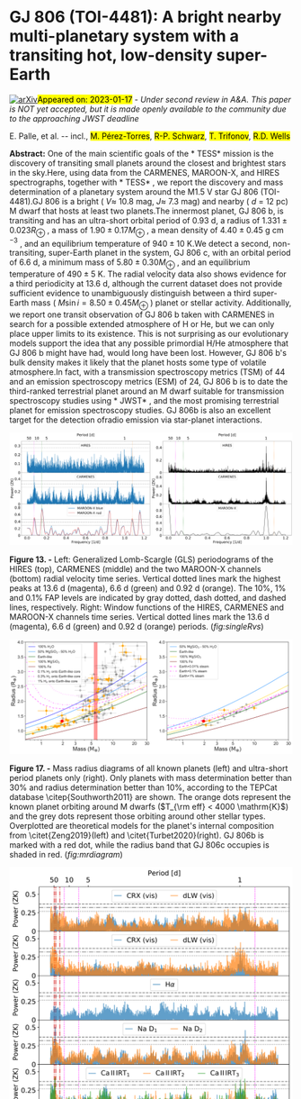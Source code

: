 <div class="macros" style="visibility:hidden;">
$\newcommand{\ensuremath}{}$
$\newcommand{\xspace}{}$
$\newcommand{\object}[1]{\texttt{#1}}$
$\newcommand{\farcs}{{.}''}$
$\newcommand{\farcm}{{.}'}$
$\newcommand{\arcsec}{''}$
$\newcommand{\arcmin}{'}$
$\newcommand{\ion}[2]{#1#2}$
$\newcommand{\textsc}[1]{\textrm{#1}}$
$\newcommand{\hl}[1]{\textrm{#1}}$
$\newcommand{\tstar}{GJ~806\xspace}$
$\newcommand{\tplanet}{GJ~806 b\xspace}$
$\newcommand{\pytransit}{\textsc{PyTransit}\xspace}$
$\newcommand{\ldtk}{\textsc{LDTk}\xspace}$
$\newcommand{\lh}{\ensuremath{\ell}}$
$\newcommand{\llh}{\ensuremath{\ln P}}$
$\newcommand{\iid}{i.i.d.\xspace}$
$\newcommand{\pvec}{\ensuremath{\boldsymbol{\theta}}\xspace}$
$\newcommand{\covmat}{\emth{\boldsymbol{\Sigma}}}$
$\newcommand{\cmat}{\ensuremath{\mathbf{K}}\xspace}$
$\newcommand{\flux}{\ensuremath{\mathbf{f}}\xspace}$
$\newcommand{\gcm}{\emth{\mathrm{g cm^{-3}}}}$
$\newcommand{\smass}{\emth{\mathrm{M_\star}}}$
$\newcommand{\srad}{\emth{\mathrm{R_\star}}}$
$\newcommand{\pmass}{\emth{\mathrm{M_P}}}$
$\newcommand{\prad}{\emth{\mathrm{R_P}}}$
$\newcommand{\rptrue}{\ensuremath{r_\mathrm{p,true}}\xspace}$
$\newcommand{\ktrue}{\ensuremath{k_\mathrm{true}}\xspace}$
$\newcommand{\kapp}{\ensuremath{k_\mathrm{app}}\xspace}$
$\newcommand{\teff}{\ensuremath{T_\mathrm{eff}}\xspace}$
$\newcommand{\teffh}{\ensuremath{T_\mathrm{eff,H}}\xspace}$
$\newcommand{\teffc}{\ensuremath{T_\mathrm{eff,C}}\xspace}$
$\newcommand{\pzep}{\ensuremath{t_\mathrm{0}}\xspace}$
$\newcommand{\pper}{\ensuremath{p}\xspace}$
$\newcommand{\prho}{\ensuremath{\rho_\star}\xspace}$
$\newcommand{\pimp}{\ensuremath{b}\xspace}$
$\newcommand{\psma}{\ensuremath{a}\xspace}$
$\newcommand{\pcref}{\ensuremath{c}\xspace}$
$\newcommand{\para}{\ensuremath{k_\mathrm{app}}\xspace}$
$\newcommand{\ptra}{\ensuremath{k_\mathrm{true}}\xspace}$
$\newcommand{\mjup}{\ensuremath{M_\mathrm{Jup}}\xspace}$
$\newcommand{\rjup}{\ensuremath{R_\mathrm{Jup}}\xspace}$
$\newcommand{\george}{\textsc{George}\xspace}$
$\newcommand{\ud}{\ensuremath{\mathrm{d}\xspace}}$
$\newcommand{\plato}{\textit{PLATO}\xspace}$
$\newcommand{\tess}{\textit{TESS}\xspace}$
$\newcommand{\corot}{\textit{CoRoT}\xspace}$
$\newcommand{\kepler}{\textit{Kepler}\xspace}$
$\newcommand{\ktwo}{\textit{K2}\xspace}$
$\newcommand{\tmodel}{\ensuremath{\mathcal{T}}\xspace}$
$\newcommand{\UP}[1]{\ensuremath{\mathcal{U}(#1)}\xspace}$
$\newcommand{\NP}[1]{\ensuremath{\mathcal{N}(#1)}\xspace}$
$\newcommand{\emth}[1]{\ensuremath{#1}\xspace}$
$\newcommand{\mlp}[1]{\textcolor{red}{#1}}$
$\newcommand{\mlpd}[2]{\sout{#1} \textcolor{red}{#2}}$
$\newcommand{\ikoma}{\textcolor{red}}$
$\newcommand{\ajm}[1]{\textcolor{green}{#1}}$
$\newcommand{\Msun}{\hbox{M_{\odot}}}$
$\newcommand{\Rsun}{\hbox{R_{\odot}}}$
$\newcommand{\Mjup}{\hbox{M_{\rm Jup}}}$
$\newcommand{\Rjup}{\hbox{R_{\rm Jup}}}$
$\newcommand{\Mearth}{\hbox{M_{\oplus}}}$
$\newcommand{\Rearth}{\hbox{R_{\oplus}}}$
$\newcommand{\Mnep}{\hbox{M_{\rm Nep}}}$
$\newcommand{\hd20}{HD~209458 b}$
$\newcommand{\gj34}{GJ~3470 b}$
$\newcommand{\hat11}{HAT-P-11 b}$
$\newcommand{\hep}{He^{+}}$
$\newcommand{\hes}{He~(1^{1}S)}$
$\newcommand{\het}{He~(2^{3}S)}$
$\newcommand{\mlr}{\dot M}$
$\newcommand{\lya}{Ly\alpha}$
$\newcommand{\earth}{\oplus}$
$\newcommand{\halpha}{H\alpha }$
$\newcommand{\gs}{g s^{-1}}$
$\newcommand{\kms}{km s^{-1}}$
$\newcommand{\rp}{R_{\rm P}}$</div>

<div class="macros" style="visibility:hidden;">
$\newcommand{\ensuremath}{}$
$\newcommand{\xspace}{}$
$\newcommand{\object}[1]{\texttt{#1}}$
$\newcommand{\farcs}{{.}''}$
$\newcommand{\farcm}{{.}'}$
$\newcommand{\arcsec}{''}$
$\newcommand{\arcmin}{'}$
$\newcommand{\ion}[2]{#1#2}$
$\newcommand{\textsc}[1]{\textrm{#1}}$
$\newcommand{\hl}[1]{\textrm{#1}}$
$\newcommand{\tstar}{GJ~806\xspace}$
$\newcommand{\tplanet}{GJ~806 b\xspace}$
$\newcommand{\pytransit}{\textsc{PyTransit}\xspace}$
$\newcommand{\ldtk}{\textsc{LDTk}\xspace}$
$\newcommand{\lh}{\ensuremath{\ell}}$
$\newcommand{\llh}{\ensuremath{\ln P}}$
$\newcommand{\iid}{i.i.d.\xspace}$
$\newcommand{\pvec}{\ensuremath{\boldsymbol{\theta}}\xspace}$
$\newcommand{\covmat}{\emth{\boldsymbol{\Sigma}}}$
$\newcommand{\cmat}{\ensuremath{\mathbf{K}}\xspace}$
$\newcommand{\flux}{\ensuremath{\mathbf{f}}\xspace}$
$\newcommand{\gcm}{\emth{\mathrm{g cm^{-3}}}}$
$\newcommand{\smass}{\emth{\mathrm{M_\star}}}$
$\newcommand{\srad}{\emth{\mathrm{R_\star}}}$
$\newcommand{\pmass}{\emth{\mathrm{M_P}}}$
$\newcommand{\prad}{\emth{\mathrm{R_P}}}$
$\newcommand{\rptrue}{\ensuremath{r_\mathrm{p,true}}\xspace}$
$\newcommand{\ktrue}{\ensuremath{k_\mathrm{true}}\xspace}$
$\newcommand{\kapp}{\ensuremath{k_\mathrm{app}}\xspace}$
$\newcommand{\teff}{\ensuremath{T_\mathrm{eff}}\xspace}$
$\newcommand{\teffh}{\ensuremath{T_\mathrm{eff,H}}\xspace}$
$\newcommand{\teffc}{\ensuremath{T_\mathrm{eff,C}}\xspace}$
$\newcommand{\pzep}{\ensuremath{t_\mathrm{0}}\xspace}$
$\newcommand{\pper}{\ensuremath{p}\xspace}$
$\newcommand{\prho}{\ensuremath{\rho_\star}\xspace}$
$\newcommand{\pimp}{\ensuremath{b}\xspace}$
$\newcommand{\psma}{\ensuremath{a}\xspace}$
$\newcommand{\pcref}{\ensuremath{c}\xspace}$
$\newcommand{\para}{\ensuremath{k_\mathrm{app}}\xspace}$
$\newcommand{\ptra}{\ensuremath{k_\mathrm{true}}\xspace}$
$\newcommand{\mjup}{\ensuremath{M_\mathrm{Jup}}\xspace}$
$\newcommand{\rjup}{\ensuremath{R_\mathrm{Jup}}\xspace}$
$\newcommand{\george}{\textsc{George}\xspace}$
$\newcommand{\ud}{\ensuremath{\mathrm{d}\xspace}}$
$\newcommand{\plato}{\textit{PLATO}\xspace}$
$\newcommand{\tess}{\textit{TESS}\xspace}$
$\newcommand{\corot}{\textit{CoRoT}\xspace}$
$\newcommand{\kepler}{\textit{Kepler}\xspace}$
$\newcommand{\ktwo}{\textit{K2}\xspace}$
$\newcommand{\tmodel}{\ensuremath{\mathcal{T}}\xspace}$
$\newcommand{\UP}[1]{\ensuremath{\mathcal{U}(#1)}\xspace}$
$\newcommand{\NP}[1]{\ensuremath{\mathcal{N}(#1)}\xspace}$
$\newcommand{\emth}[1]{\ensuremath{#1}\xspace}$
$\newcommand{\mlp}[1]{\textcolor{red}{#1}}$
$\newcommand{\mlpd}[2]{\sout{#1} \textcolor{red}{#2}}$
$\newcommand{\ikoma}{\textcolor{red}}$
$\newcommand{\ajm}[1]{\textcolor{green}{#1}}$
$\newcommand{\Msun}{\hbox{M_{\odot}}}$
$\newcommand{\Rsun}{\hbox{R_{\odot}}}$
$\newcommand{\Mjup}{\hbox{M_{\rm Jup}}}$
$\newcommand{\Rjup}{\hbox{R_{\rm Jup}}}$
$\newcommand{\Mearth}{\hbox{M_{\oplus}}}$
$\newcommand{\Rearth}{\hbox{R_{\oplus}}}$
$\newcommand{\Mnep}{\hbox{M_{\rm Nep}}}$
$\newcommand{\hd20}{HD~209458 b}$
$\newcommand{\gj34}{GJ~3470 b}$
$\newcommand{\hat11}{HAT-P-11 b}$
$\newcommand{\hep}{He^{+}}$
$\newcommand{\hes}{He~(1^{1}S)}$
$\newcommand{\het}{He~(2^{3}S)}$
$\newcommand{\mlr}{\dot M}$
$\newcommand{\lya}{Ly\alpha}$
$\newcommand{\earth}{\oplus}$
$\newcommand{\halpha}{H\alpha }$
$\newcommand{\gs}{g s^{-1}}$
$\newcommand{\kms}{km s^{-1}}$
$\newcommand{\rp}{R_{\rm P}}$</div>



<div id="title">

# GJ 806 (TOI-4481): A bright nearby multi-planetary system with a transiting hot, low-density super-Earth

</div>
<div id="comments">

[![arXiv](https://img.shields.io/badge/arXiv-2301.06873-b31b1b.svg)](https://arxiv.org/abs/2301.06873)<mark>Appeared on: 2023-01-17</mark> - _Under second review in A&A. This paper is NOT yet accepted, but it is made openly available to the community due to the approaching JWST deadline_

</div>
<div id="authors">

E. Palle, et al. -- incl., <mark>M. Pérez-Torres</mark>, <mark>R-P. Schwarz</mark>, <mark>T. Trifonov</mark>, <mark>R.D. Wells</mark>

</div>
<div id="abstract">

**Abstract:** One of the main scientific goals of the * TESS* mission is the discovery of transiting small planets around the closest and brightest stars in the sky.Here, using data from the CARMENES, MAROON-X, and HIRES spectrographs, together with * TESS* , we report the discovery and mass determination of a planetary system around the M1.5 V star GJ 806 (TOI-4481).GJ 806 is a bright ( $V \approx$ 10.8 mag, $J \approx$ 7.3 mag) and nearby ( $d$ = 12 pc) M dwarf that hosts at least two planets.The innermost planet, GJ 806 b, is transiting and has an ultra-short orbital period of 0.93 d, a radius of $1.331\pm0.023 R_{\oplus}$ , a mass of $1.90\pm 0.17 M_{\oplus}$ , a mean density of $4.40 \pm 0.45$ g cm $^{-3}$ , and an equilibrium temperature of $940 \pm 10$ K.We detect a second, non-transiting, super-Earth planet in the system, GJ 806 c, with an orbital period of 6.6 d, a minimum mass of $5.80 \pm 0.30 M_{\oplus}$ , and an equilibrium temperature of $490 \pm 5$ K. The radial velocity data also shows evidence for a third periodicity at 13.6 d, although the current dataset does not provide sufficient evidence to unambiguously distinguish between a third super-Earth mass ( $M \sin i = 8.50\pm 0.45 M_{\oplus}$ ) planet or stellar activity. Additionally, we report one transit observation of GJ 806 b taken with CARMENES in search for a possible extended atmosphere of H or He, but we can only place upper limits to its existence. This is not surprising as our evolutionary models support the idea that any possible primordial H/He atmosphere that GJ 806 b might have had, would long have been lost. However, GJ 806 b's bulk density makes it likely that the planet hosts some type of volatile atmosphere.In fact, with a transmission spectroscopy metrics (TSM) of 44 and an emission spectroscopy metrics (ESM) of 24, GJ 806 b is to date the third-ranked terrestrial planet around an M dwarf suitable for transmission spectroscopy studies using * JWST* , and the most promising terrestrial planet for emission spectroscopy studies. GJ 806b is also an excellent target for the detection ofradio emission via star-planet interactions.

</div>

<div id="div_fig1">

<img src="tmp_2301.06873/./figures/GLS_Instruments_referee.png" alt="Fig13.1" width="50%"/><img src="tmp_2301.06873/./figures/WF_Instruments_referee.png" alt="Fig13.2" width="50%"/>

**Figure 13. -** Left: Generalized Lomb-Scargle (GLS) periodograms of the HIRES (top), CARMENES (middle) and the two MAROON-X channels (bottom) radial velocity time series. Vertical dotted lines mark the highest peaks at 13.6 d (magenta), 6.6 d (green) and 0.92 d (orange). The 10\%, 1\% and 0.1\% FAP levels are indicated by gray dotted, dash dotted, and dashed lines, respectively. Right: Window functions of the HIRES, CARMENES and MAROON-X channels time series. Vertical dotted lines mark the 13.6 d (magenta), 6.6 d (green) and 0.92 d (orange) periods.   (*fig:singleRvs*)

</div>
<div id="div_fig2">

<img src="tmp_2301.06873/./figures/plot_mr.png" alt="Fig17.1" width="50%"/><img src="tmp_2301.06873/./figures/plot_mr_turbet_v2.png" alt="Fig17.2" width="50%"/>

**Figure 17. -** Mass radius diagrams of all known planets (left) and ultra-short period planets only (right). Only planets with mass determination better than 30\% and radius determination better than 10\%, according to the TEPCat database \citep{Southworth2011} are shown. The orange dots represent the known planet orbiting around M dwarfs  ($T_{\rm eff} < 4000 \mathrm{K}$) and the grey dots represent those orbiting around other stellar types.
Overplotted are theoretical models for the planet's internal composition from \citet{Zeng2019}(left) and \citet{Turbet2020}(right). GJ 806b is marked with a red dot, while the radius band that GJ 806c occupies is shaded in red.
 (*fig:mrdiagram*)

</div>
<div id="div_fig3">

<img src="tmp_2301.06873/./figures/ACTIVITY_Desembre.png" alt="Fig2" width="100%"/>

**Figure 2. -** Generalized Lomb-Scargle (GLS) periodograms of the activity indices derived from \texttt{SERVAL} for the CARMENES data. In all panels, the broken magenta lines indicate the planetary periodicities of 0.96, 6.6 and 13.6 days, and the broken red lines mark the 19.9, 34.6 and 48.1 day possible rotation periods discussed here. In the top two panels, the GLS for the CRX and dLW indices, are given independently for the visible and infrared channel spectra. The 10\%, 1\% and 0.1\% FAP levels are indicated by gray dotted, dash dotted, and dashed horizontal lines, respectively. (*fig:actindex*)

</div>